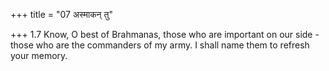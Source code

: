 +++
title = "07 अस्माकन् तु"

+++
1.7 Know, O best of Brahmanas, those who are important on our side -
those who are the commanders of my army. I shall name them to refresh
your memory.

